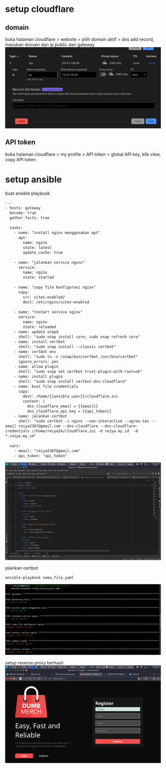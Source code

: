 # setup cloudflare
## domain
buka halaman cloudflare > website > pilih domain aktif > dns
add record, masukan domain dan ip public dari gateway
![](.11setup_domain_images/e1a82b8a.png)

## API token
buka halaman cloudflare > my profile > API token > global API
key, klik view, copy API token

# setup ansible
buat ansible playbook 
```shell
---
- hosts: gateway
  become: true
  gather_facts: true

  tasks:
    - name: "install nginx menggunakan apt"
      apt:
        name: nginx
        state: latest
        update_cache: true

    - name: "jalankan service nginx"
      service:
        name: nginx
        state: started

    - name: "copy file konfigurasi nginx"
      copy:
        src: sites-enabled/
        dest: /etc/nginx/sites-enabled

    - name: "restart service nginx"
      service:
        name: nginx
        state: reloaded
    - name: update snapd
      shell: "sudo snap install core; sudo snap refresh core"
    - name: install certbot
      shell: "sudo snap install --classic certbot"
    - name: certbot env
      shell: "sudo ln -s /snap/bin/certbot /usr/bin/certbot"
      ignore_errors: yes
    - name: allow plugin
      shell: "sudo snap set certbot trust-plugin-with-root=ok"
    - name: install plugin
      shell: "sudo snap install certbot-dns-cloudflare"
    - name: buat file credentials
      copy:
        dest: /home/{{ansible_user}}/cloudflare.ini
        content: |
          dns_cloudflare_email = {{email}}
          dns_cloudflare_api_key = {{api_token}}
    - name: jalankan certbot
      shell: "sudo certbot -i nginx --non-interactive --agree-tos --email reiya2307@gmail.com --dns-cloudflare --dns-cloudflare-credentials //home/reiya24/cloudflare.ini -d reiya.my.id  -d *.reiya.my.id"

  vars:
    - email: "reiya2307@gmail.com"
    - api_token: "api_token"

```
![](.11setup_domain_images/1a43b058.png)

jalankan certbot
```shell
ansible-playbook nama_file.yaml
```
![](.11setup_domain_images/8a407fa5.png)

setup reverse proxy berhasil
![](.11setup_domain_images/aef02d5e.png)